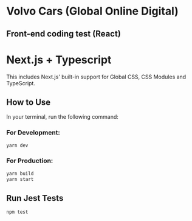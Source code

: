 # Volvo Cars (Global Online Digital)

## Front-end coding test (React)

# Next.js + Typescript

This includes Next.js' built-in support for Global CSS, CSS Modules and TypeScript.

## How to Use

In your terminal, run the following command:

### For Development:

```bash
yarn dev 
```

### For Production:

```bash
yarn build
yarn start
```
## Run Jest Tests

```bash
npm test
```
